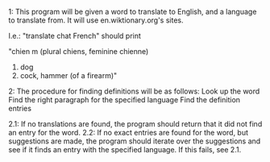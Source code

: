 1:  This program will be given a word to translate to English, and a language to translate from. It will use en.wiktionary.org's sites.

I.e.: "translate chat French" should print 

"chien m (plural chiens, feminine chienne)

1. dog
2. cock, hammer (of a firearm)"

2:  The procedure for finding definitions will be as follows:
    Look up the word
    Find the right paragraph for the specified language
    Find the definition entries
    
2.1: If no translations are found, the program should return that it did not find an entry for the word.
2.2: If no exact entries are found for the word, but suggestions are made, the program should iterate over the suggestions and see if it finds an entry with the specified language. If this fails, see 2.1.

